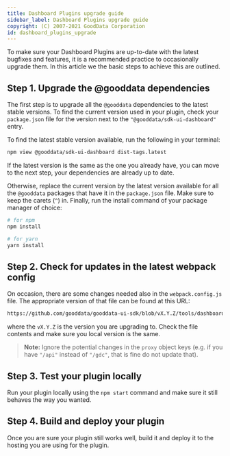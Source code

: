 ```yaml
---
title: Dashboard Plugins upgrade guide
sidebar_label: Dashboard Plugins upgrade guide
copyright: (C) 2007-2021 GoodData Corporation
id: dashboard_plugins_upgrade
---
```


To make sure your Dashboard Plugins are up-to-date with the latest bugfixes and features, it is a recommended practice
to occasionally upgrade them. In this article we the basic steps to achieve this are outlined.

## Step 1. Upgrade the @gooddata dependencies

The first step is to upgrade all the `@gooddata` dependencies to the latest stable versions.
To find the current version used in your plugin, check your `package.json` file for the version next to the `"@gooddata/sdk-ui-dashboard"` entry.

To find the latest stable version available, run the following in your terminal:

```bash
npm view @gooddata/sdk-ui-dashboard dist-tags.latest
```

If the latest version is the same as the one you already have, you can move to the next step, your dependencies are already up to date.

Otherwise, replace the current version by the latest version available for all the `@gooddata` packages that have it in the `package.json` file.
Make sure to keep the carets (`^`) in. Finally, run the install command of your package manager of choice:

```bash
# for npm
npm install

# for yarn
yarn install
```

## Step 2. Check for updates in the latest webpack config

On occasion, there are some changes needed also in the `webpack.config.js` file. The appropriate version of that file can be found at this URL:

```bash
https://github.com/gooddata/gooddata-ui-sdk/blob/vX.Y.Z/tools/dashboard-plugin-template/webpack.config.js
```

where the `vX.Y.Z` is the version you are upgrading to. Check the file contents and make sure you local version is the same.
>**Note:** Ignore the potential changes in the `proxy` object keys (e.g. if you have `"/api"` instead of `"/gdc"`, that is fine do not update that).

## Step 3. Test your plugin locally

Run your plugin locally using the `npm start` command and make sure it still behaves the way you wanted.

## Step 4. Build and deploy your plugin

Once you are sure your plugin still works well, build it and deploy it to the hosting you are using for the plugin.
